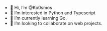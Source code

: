 - 👋 Hi, I’m @Ko0smos
- 👀 I’m interested in Python and Typescript
- 🌱 I’m currently learning Go.
- 💞️ I’m looking to collaborate on web projects.

<!---
Ko0smos/Ko0smos is a ✨ special ✨ repository because its `README.md` (this file) appears on your GitHub profile.
You can click the Preview link to take a look at your changes.
--->
